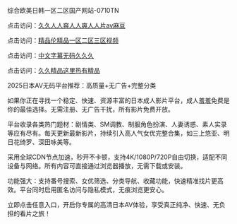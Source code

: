 综合欧美日韩一区二区国产网站-0710TN

点击访问：<a href="https://heiliaozj3tjd.pages.dev">久久人人爽人人爽人人片av麻豆</a>

点击访问：<a href="https://heiliaoe8ajia.pages.dev">精品伦精品一区二区三区视频</a>

点击访问：<a href="https://heiliaowzu4ur.pages.dev">中文字幕无码久久久</a>

点击访问：<a href="https://heiliaoxwd5i8.pages.dev">久久精品这里热有精品</a>

2025日本AV无码平台推荐：高质量+无广告+完整分类

如果你正在寻找一个稳定、快速、资源丰富的日本成人影片平台，成人羞羞免费是你的最佳选择。无需注册、无广告干扰，所有影片免费开放。

平台收录各类热门题材：剧情类、SM调教、制服角色扮演、人妻诱惑、素人实录等应有尽有。每天更新最新影片，持续引入高人气女优完整合集，如三上悠亚、明日花绮罗、深田咏美等。

采用全球CDN节点加速，秒开不卡顿，支持4K/1080P/720P自由切换，适配不同设备与网络。所有内容可直接通过浏览器播放，无需下载或安装。

功能强大：支持番号搜索、女优筛选、分类导航、收藏功能，快速精准找片更高效。平台同时启用匿名访问与隐私模式，无痕浏览更安心。

立即点击任意入口，开启你专属的高清日本AV体验，享受真正纯净、快速、无负担的看片之旅！

<span style="display:none;">[Canonical link]  (  ）</span> 
